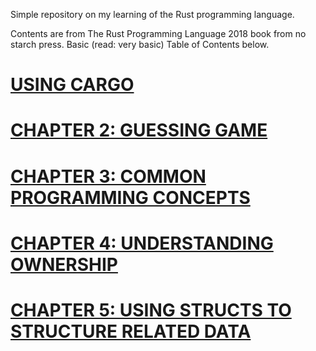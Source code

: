 Simple repository on my learning of the Rust programming language.

Contents are from The Rust Programming Language 2018 book from no starch press. Basic (read: very basic) Table of Contents below.

# [USING CARGO](README_cargo.md)
# [CHAPTER 2: GUESSING GAME](ch2_guessing_game/README.md)
# [CHAPTER 3: COMMON PROGRAMMING CONCEPTS](ch3_common_programming_concepts/README.md)
# [CHAPTER 4: UNDERSTANDING OWNERSHIP](ch4_understanding_ownership/README.md)
# [CHAPTER 5: USING STRUCTS TO STRUCTURE RELATED DATA](ch5_using_structs_to_structure_related_data/README.md)